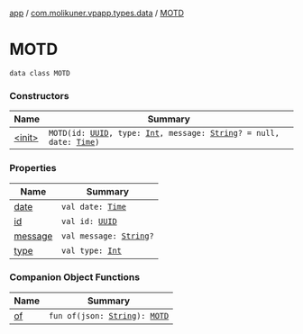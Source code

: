 [app](../../index.md) / [com.molikuner.vpapp.types.data](../index.md) / [MOTD](./index.md)

# MOTD

`data class MOTD`

### Constructors

| Name | Summary |
|---|---|
| [&lt;init&gt;](-init-.md) | `MOTD(id: `[`UUID`](../../com.molikuner.types/-u-u-i-d/index.md)`, type: `[`Int`](https://kotlinlang.org/api/latest/jvm/stdlib/kotlin/-int/index.html)`, message: `[`String`](https://kotlinlang.org/api/latest/jvm/stdlib/kotlin/-string/index.html)`? = null, date: `[`Time`](../../com.molikuner.types/-time/index.md)`)` |

### Properties

| Name | Summary |
|---|---|
| [date](date.md) | `val date: `[`Time`](../../com.molikuner.types/-time/index.md) |
| [id](id.md) | `val id: `[`UUID`](../../com.molikuner.types/-u-u-i-d/index.md) |
| [message](message.md) | `val message: `[`String`](https://kotlinlang.org/api/latest/jvm/stdlib/kotlin/-string/index.html)`?` |
| [type](type.md) | `val type: `[`Int`](https://kotlinlang.org/api/latest/jvm/stdlib/kotlin/-int/index.html) |

### Companion Object Functions

| Name | Summary |
|---|---|
| [of](of.md) | `fun of(json: `[`String`](https://kotlinlang.org/api/latest/jvm/stdlib/kotlin/-string/index.html)`): `[`MOTD`](./index.md) |
